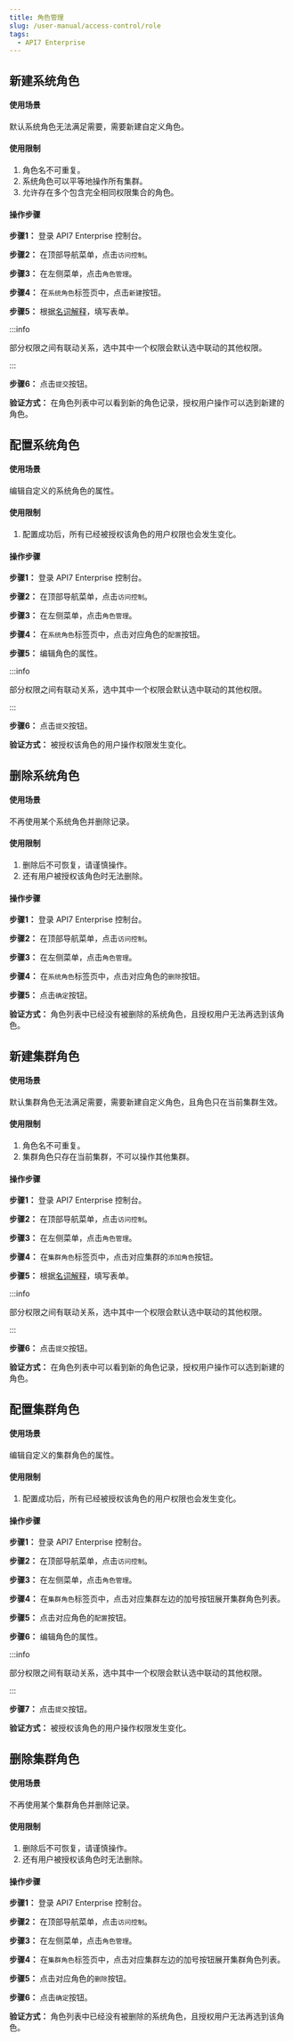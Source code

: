 ```yaml
---
title: 角色管理
slug: /user-manual/access-control/role
tags:
  - API7 Enterprise
---
```


## 新建系统角色
#### 使用场景

默认系统角色无法满足需要，需要新建自定义角色。

#### 使用限制

1. 角色名不可重复。
2. 系统角色可以平等地操作所有集群。
3. 允许存在多个包含完全相同权限集合的角色。

#### 操作步骤

**步骤1：**  登录 API7 Enterprise 控制台。

**步骤2：**  在顶部导航菜单，点击`访问控制`。

**步骤3：**  在左侧菜单，点击`角色管理`。

**步骤4：**  在`系统角色`标签页中，点击`新建`按钮。

**步骤5：**  根据[名词解释](https://docs.apiseven.com/enterprise/background-information/glossary#%E4%B8%8A%E6%B8%B8)，填写表单。

:::info

部分权限之间有联动关系，选中其中一个权限会默认选中联动的其他权限。

:::

**步骤6：**  点击`提交`按钮。

**验证方式：** 在角色列表中可以看到新的角色记录，授权用户操作可以选到新建的角色。

## 配置系统角色
#### 使用场景

编辑自定义的系统角色的属性。

#### 使用限制

1. 配置成功后，所有已经被授权该角色的用户权限也会发生变化。

#### 操作步骤

**步骤1：**  登录 API7 Enterprise 控制台。

**步骤2：**  在顶部导航菜单，点击`访问控制`。

**步骤3：**  在左侧菜单，点击`角色管理`。

**步骤4：**  在`系统角色`标签页中，点击对应角色的`配置`按钮。

**步骤5：**  编辑角色的属性。

:::info

部分权限之间有联动关系，选中其中一个权限会默认选中联动的其他权限。

:::

**步骤6：**  点击`提交`按钮。

**验证方式：** 被授权该角色的用户操作权限发生变化。

## 删除系统角色
#### 使用场景

不再使用某个系统角色并删除记录。

#### 使用限制

1. 删除后不可恢复，请谨慎操作。
2. 还有用户被授权该角色时无法删除。

#### 操作步骤

**步骤1：**  登录 API7 Enterprise 控制台。

**步骤2：**  在顶部导航菜单，点击`访问控制`。

**步骤3：**  在左侧菜单，点击`角色管理`。

**步骤4：**  在`系统角色`标签页中，点击对应角色的`删除`按钮。

**步骤5：**  点击`确定`按钮。

**验证方式：** 角色列表中已经没有被删除的系统角色，且授权用户无法再选到该角色。

## 新建集群角色
#### 使用场景

默认集群角色无法满足需要，需要新建自定义角色，且角色只在当前集群生效。

#### 使用限制

1. 角色名不可重复。
2. 集群角色只存在当前集群，不可以操作其他集群。

#### 操作步骤

**步骤1：**  登录 API7 Enterprise 控制台。

**步骤2：**  在顶部导航菜单，点击`访问控制`。

**步骤3：**  在左侧菜单，点击`角色管理`。

**步骤4：**  在`集群角色`标签页中，点击对应集群的`添加角色`按钮。

**步骤5：**  根据[名词解释](https://docs.apiseven.com/enterprise/background-information/glossary#%E4%B8%8A%E6%B8%B8)，填写表单。

:::info

部分权限之间有联动关系，选中其中一个权限会默认选中联动的其他权限。

:::

**步骤6：**  点击`提交`按钮。

**验证方式：** 在角色列表中可以看到新的角色记录，授权用户操作可以选到新建的角色。

## 配置集群角色
#### 使用场景

编辑自定义的集群角色的属性。

#### 使用限制

1. 配置成功后，所有已经被授权该角色的用户权限也会发生变化。

#### 操作步骤

**步骤1：**  登录 API7 Enterprise 控制台。

**步骤2：**  在顶部导航菜单，点击`访问控制`。

**步骤3：**  在左侧菜单，点击`角色管理`。

**步骤4：**  在`集群角色`标签页中，点击对应集群左边的加号按钮展开集群角色列表。

**步骤5：**  点击对应角色的`配置`按钮。

**步骤6：**  编辑角色的属性。

:::info

部分权限之间有联动关系，选中其中一个权限会默认选中联动的其他权限。

:::

**步骤7：**  点击`提交`按钮。

**验证方式：** 被授权该角色的用户操作权限发生变化。

## 删除集群角色
#### 使用场景

不再使用某个集群角色并删除记录。

#### 使用限制

1. 删除后不可恢复，请谨慎操作。
2. 还有用户被授权该角色时无法删除。

#### 操作步骤

**步骤1：**  登录 API7 Enterprise 控制台。

**步骤2：**  在顶部导航菜单，点击`访问控制`。

**步骤3：**  在左侧菜单，点击`角色管理`。

**步骤4：**  在`集群角色`标签页中，点击对应集群左边的加号按钮展开集群角色列表。

**步骤5：**  点击对应角色的`删除`按钮。

**步骤6：**  点击`确定`按钮。

**验证方式：** 角色列表中已经没有被删除的系统角色，且授权用户无法再选到该角色。
